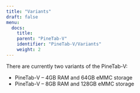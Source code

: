 ```yaml
---
title: "Variants"
draft: false
menu:
  docs:
    title:
    parent: "PineTab-V"
    identifier: "PineTab-V/Variants"
    weight: 2
---
```


There are currently two variants of the PineTab-V:

* PineTab-V – 4GB RAM and 64GB eMMC storage
* PineTab-V – 8GB RAM and 128GB eMMC storage
